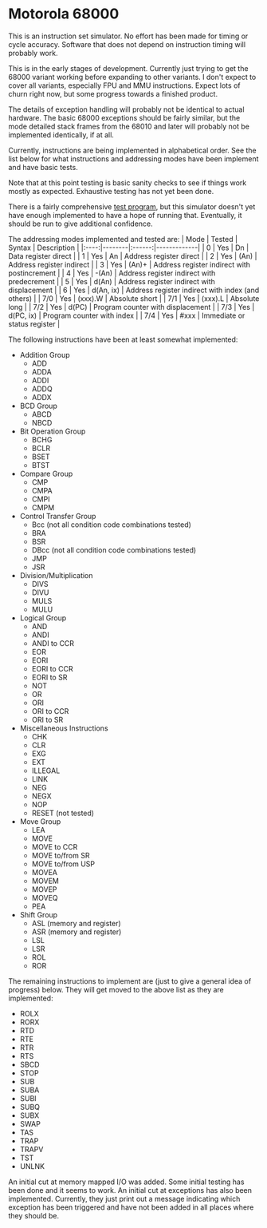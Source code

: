 # Motorola 68000
This is an instruction set simulator.  No effort has been made for timing or
cycle accuracy.  Software that does not depend on instruction timing will
probably work.

This is in the early stages of development.  Currently just trying to
get the 68000 variant working before expanding to other variants.  I don't
expect to cover all variants, especially FPU and MMU instructions.  Expect
lots of churn right now, but some progress towards a finished product.

The details of exception handling will probably not be identical to actual
hardware.  The basic 68000 exceptions should be fairly similar, but the
mode detailed stack frames from the 68010 and later will probably not
be implemented identically, if at all.

Currently, instructions are being implemented in alphabetical order.  See
the list below for what instructions and addressing modes have been
implement and have basic tests.

Note that at this point testing is basic sanity checks to see if things
work mostly as expected.  Exhaustive testing has not yet been done.

There is a fairly comprehensive [test program](https://github.com/MicroCoreLabs/Projects/tree/master/MCL68/MC68000_Test_Code),
but this simulator doesn't yet have enough implemented to have a hope
of running that.  Eventually, it should be run to give additional confidence.


The addressing modes implemented and tested are:
| Mode | Tested | Syntax | Description |
|:----:|--------|:------:|-------------|
| 0 | Yes | Dn | Data register direct |
| 1 | Yes | An | Address register direct |
| 2 | Yes | (An) | Address register indirect |
| 3 | Yes | (An)+ | Address register indirect with postincrement |
| 4 | Yes | -(An) | Address register indirect with predecrement |
| 5 | Yes | d(An) | Address register indirect with displacement |
| 6 | Yes | d(An, ix) | Address register indirect with index (and others) |
| 7/0 | Yes | (xxx).W | Absolute short |
| 7/1 | Yes | (xxx).L | Absolute long |
| 7/2 | Yes | d(PC) | Program counter with displacement |
| 7/3 | Yes | d(PC, ix) | Program counter with index |
| 7/4 | Yes | #xxx | Immediate or status register |

The following instructions have been at least somewhat implemented:
- Addition Group
    - ADD
    - ADDA
    - ADDI
    - ADDQ
    - ADDX
- BCD Group
    - ABCD
    - NBCD
- Bit Operation Group
    - BCHG
    - BCLR
    - BSET
    - BTST
- Compare Group
    - CMP
    - CMPA
    - CMPI
    - CMPM
- Control Transfer Group
    - Bcc (not all condition code combinations tested)
    - BRA
    - BSR
    - DBcc (not all condition code combinations tested)
    - JMP
    - JSR
- Division/Multiplication
    - DIVS
    - DIVU
    - MULS
    - MULU
- Logical Group
    - AND
    - ANDI
    - ANDI to CCR
    - EOR
    - EORI
    - EORI to CCR
    - EORI to SR
    - NOT
    - OR
    - ORI
    - ORI to CCR
    - ORI to SR
- Miscellaneous Instructions
    - CHK
    - CLR
    - EXG
    - EXT
    - ILLEGAL
    - LINK
    - NEG
    - NEGX
    - NOP
    - RESET (not tested)
- Move Group
    - LEA
    - MOVE
    - MOVE to CCR
    - MOVE to/from SR
    - MOVE to/from USP
    - MOVEA
    - MOVEM
    - MOVEP
    - MOVEQ
    - PEA
- Shift Group
    - ASL (memory and register)
    - ASR (memory and register)
    - LSL
    - LSR
    - ROL
    - ROR

The remaining instructions to implement are (just to give a general idea
of progress) below.  They will get moved to the above list as they are
implemented:
- ROLX
- RORX
- RTD
- RTE
- RTR
- RTS
- SBCD
- STOP
- SUB
- SUBA
- SUBI
- SUBQ
- SUBX
- SWAP
- TAS
- TRAP
- TRAPV
- TST
- UNLNK

An initial cut at memory mapped I/O was added.  Some initial testing has
been done and it seems to work.  An initial cut at exceptions
has also been implemented.  Currently, they just print out a message
indicating which exception has been triggered and have not been added
in all places where they should be.
